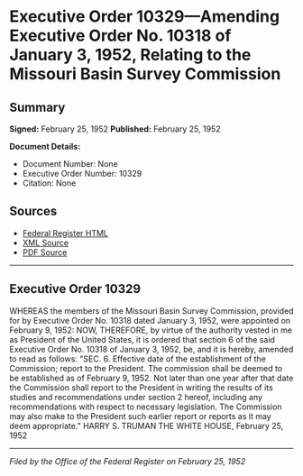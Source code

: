 # Executive Order 10329—Amending Executive Order No. 10318 of January 3, 1952, Relating to the Missouri Basin Survey Commission

## Summary

**Signed:** February 25, 1952
**Published:** February 25, 1952

**Document Details:**
- Document Number: None
- Executive Order Number: 10329
- Citation: None

## Sources
- [Federal Register HTML](https://www.presidency.ucsb.edu/documents/executive-order-10329-amending-executive-order-no-10318-january-3-1952-relating-the)
- [XML Source](None)
- [PDF Source](None)

---

## Executive Order 10329

WHEREAS the members of the Missouri Basin Survey Commission, provided for by Executive Order No. 10318 dated January 3, 1952, were appointed on February 9, 1952:
NOW, THEREFORE, by virtue of the authority vested in me as President of the United States, it is ordered that section 6 of the said Executive Order No. 10318 of January 3, 1952, be, and it is hereby, amended to read as follows:
"SEC. 6. Effective date of the establishment of the Commission; report to the President. The commission shall be deemed to be established as of February 9, 1952. Not later than one year after that date the Commission shall report to the President in writing the results of its studies and recommendations under section 2 hereof, including any recommendations with respect to necessary legislation. The Commission may also make to the President such earlier report or reports as it may deem appropriate."
HARRY S. TRUMAN
THE WHITE HOUSE,
February 25, 1952

---

*Filed by the Office of the Federal Register on February 25, 1952*
